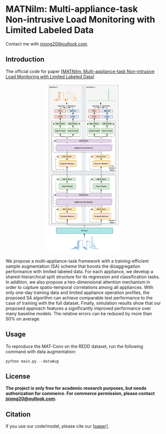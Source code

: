 # MATNilm: Multi-appliance-task Non-intrusive Load Monitoring with Limited Labeled Data
Contact me with jxiong20@outlook.com.

## Introduction
The official code for paper
[[MATNilm: Multi-appliance-task Non-intrusive Load Monitoring with Limited Labeled Data](https://ieeexplore.ieee.org/document/10224774)]

<p align="center">
  <img src="MATstructure.jpg" width="48%">
</p>

We propose a multi-appliance-task framework with a training-efficient sample augmentation (SA) scheme that boosts the disaggregation performance with limited labeled data. For each appliance, we develop a shared-hierarchical split structure for its regression and classification tasks. In addition, we also propose a two-dimensional attention mechanism in order to capture spatio-temporal correlations among all appliances. 
With only one-day training data and limited appliance operation profiles, the proposed SA algorithm can achieve comparable test performance to the case of training with the full dataset. Finally, simulation results show that our proposed approach features a significantly improved performance over many baseline models. The relative errors can be reduced by more than 50% on average.

## Usage
To reproduce the MAT-Conv on the REDD dataset, run the following command with data augmentation:
```
python main.py --dataAug
```


## License
**The project is only free for academic research purposes, but needs authorization for commerce. For commerce permission, please contact jxiong20@outlook.com.**

## Citation
If you use our code/model, please cite our [[paper](https://ieeexplore.ieee.org/document/10224774)].
